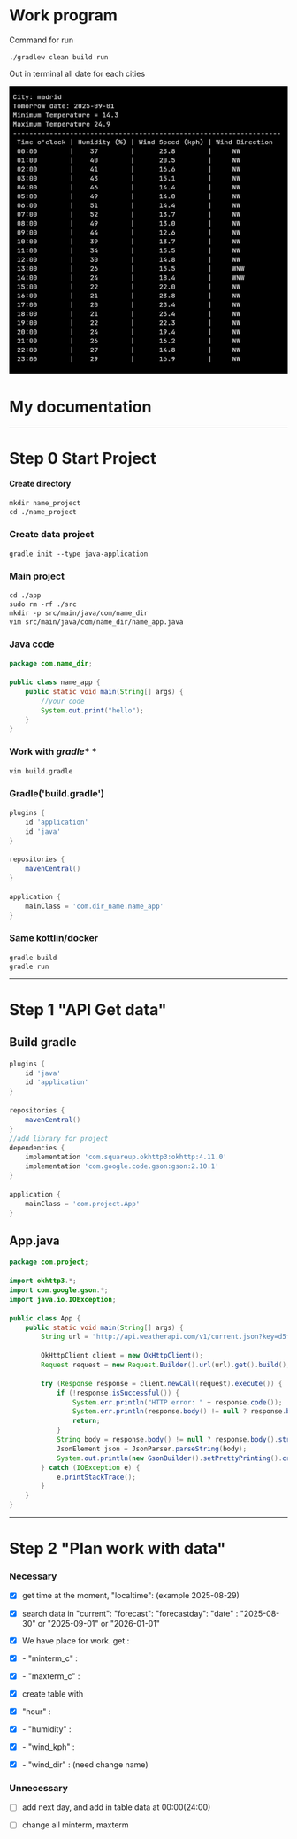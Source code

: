 # Work program

Command for run
```
./gradlew clean build run 
```
Out in terminal all date for each cities

![img.png](photomd/img.png)
# My documentation
---
# Step 0 Start Project
#### Create directory

```
mkdir name_project
cd ./name_project
```

### Create data project

```
gradle init --type java-application
```

### Main project

```
cd ./app
sudo rm -rf ./src
mkdir -p src/main/java/com/name_dir
vim src/main/java/com/name_dir/name_app.java
```

### Java code

```java
package com.name_dir;

public class name_app {
    public static void main(String[] args) {
        //your code
        System.out.print("hello");
    }
}
```

### Work with ***gradle**** *

```
vim build.gradle
```

### Gradle('build.gradle')

```gradle
plugins {
    id 'application'
    id 'java'
}

repositories {
    mavenCentral()
}

application {
    mainClass = 'com.dir_name.name_app'
}
```

### Same kottlin/docker

```
gradle build
gradle run
```
---
# Step 1 "API Get data"

## Build gradle

```gradle
plugins {
    id 'java'
    id 'application'
}

repositories {
    mavenCentral()
}
//add library for project
dependencies {
    implementation 'com.squareup.okhttp3:okhttp:4.11.0'
    implementation 'com.google.code.gson:gson:2.10.1'
}

application {
    mainClass = 'com.project.App'
}
```

## App.java

```java
package com.project;

import okhttp3.*;
import com.google.gson.*;
import java.io.IOException;

public class App {
    public static void main(String[] args) {
        String url = "http://api.weatherapi.com/v1/current.json?key=d5f374864b0249659a6124128252608&q=London&aqi=no";

        OkHttpClient client = new OkHttpClient();
        Request request = new Request.Builder().url(url).get().build();

        try (Response response = client.newCall(request).execute()) {
            if (!response.isSuccessful()) {
                System.err.println("HTTP error: " + response.code());
                System.err.println(response.body() != null ? response.body().string() : "no body");
                return;
            }
            String body = response.body() != null ? response.body().string() : "{}";
            JsonElement json = JsonParser.parseString(body);
            System.out.println(new GsonBuilder().setPrettyPrinting().create().toJson(json));
        } catch (IOException e) {
            e.printStackTrace();
        }
    }
}
```

---
# Step 2 "Plan work with data"

### Necessary
- [x] get time at the moment, "localtime": (example 2025-08-29)

- [x] search data in "current": "forecast": "forecastday": "date" : "2025-08-30" or "2025-09-01" or "2026-01-01"

- [x] We have place for work. get :

- [x] \- "minterm\_c" :

- [x] \- "maxterm\_c" :

- [x] create table with

- [x] "hour" :

- [x] \- "humidity" :

- [x] \- "wind\_kph" :

- [x] \- "wind\_dir" : (need change name)

### Unnecessary

- [ ] add next day, and add in table data at 00:00(24:00)

- [ ] change all minterm, maxterm
